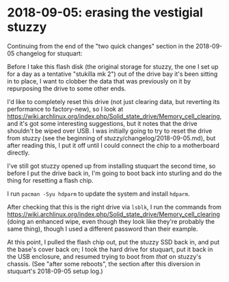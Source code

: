 # 2018-09-05: erasing the vestigial stuzzy

Continuing from the end of the "two quick changes" section in the 2018-09-05 changelog for stuquart:

Before I take this flash disk (the original storage for stuzzy, the one I set up for a day as a tentative "stukilla mk 2") out of the drive bay it's been sitting in to place, I want to clobber the data that was previously on it by repurposing the drive to some other ends.

I'd like to completely reset this drive (not just clearing data, but reverting its performance to factory-new), so I look at https://wiki.archlinux.org/index.php/Solid_state_drive/Memory_cell_clearing, and it's got some interesting suggestions, but it notes that the drive shouldn't be wiped over USB. I was initially going to try to reset the drive from stuzzy (see the beginning of stuzzy/changelog/2018-09-05.md), but after reading this, I put it off until I could connect the chip to a motherboard directly.

I've still got stuzzy opened up from installing stuquart the second time, so before I put the drive back in, I'm going to boot back into sturling and do the thing for resetting a flash chip.

I run `pacman -Syu hdparm` to update the system and install `hdparm`.

After checking that this is the right drive via `lsblk`, I run the commands from https://wiki.archlinux.org/index.php/Solid_state_drive/Memory_cell_clearing (doing an enhanced wipe, even though they look like they're probably the same thing), though I used a different password than their example.

At this point, I pulled the flash chip out, put the stuzzy SSD back in, and put the base's cover back on; I took the hard drive for stuquart, put it back in the USB enclosure, and resumed trying to boot from *that* on stuzzy's chassis. (See "after some reboots", the section after this diversion in stuquart's 2018-09-05 setup log.)
